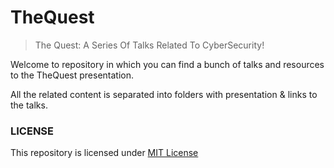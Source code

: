 # TheQuest

>The Quest: A Series Of Talks Related To CyberSecurity!

Welcome to repository in which you can find a bunch of talks and resources to the TheQuest presentation.

All the related content is separated into folders with presentation & links to the talks.

### LICENSE

This repository is licensed under [MIT License](/LICENSE)
